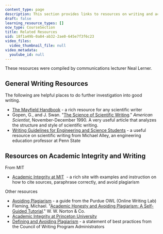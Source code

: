 ```yaml
---
content_type: page
description: This section provides links to resources on writing and academic integrity.
draft: false
learning_resource_types: []
ocw_type: CourseSection
title: Related Resources
uid: 18f1a49b-0a84-ab32-2ae0-645e7f3f6c23
video_files:
  video_thumbnail_file: null
video_metadata:
  youtube_id: null
---
```

These resources were compiled by communications lecturer Neal Lerner.

## General Writing Resources

The following are helpful places to do further investigation into good writing.

- [The Mayfield Handbook](http://www.mhhe.com/mayfieldpub/tsw/home.htm) - a rich resource for any scientific writer
- Gopen, G., and J. Swan. "[The Science of Scientific Writing](http://www.americanscientist.org/issues/feature/the-science-of-scientific-writing/1)." *American Scientist*, November-December 1990. A very useful article that analyzes the structure and style of scientific writing.
- [Writing Guidelines for Engineering and Science Students](http://writing.engr.psu.edu/) - a useful resource on scientific writing from Michael Alley, an engineering education professor at Penn State

## Resources on Academic Integrity and Writing

From MIT

- [Academic Integrity at MIT](http://web.mit.edu/academicintegrity/)  - a rich site with examples and instruction on how to cite sources, paraphrase correctly, and avoid plagiarism

Other resources

- [Avoiding Plagiarism](http://owl.english.purdue.edu/owl/resource/589/01/) - a guide from the Purdue OWL (Online Writing Lab)
- Fleming, Michael. "[Academic Honesty and Avoiding Plagiarism: A Self-Guided Tutorial](http://www.wwnorton.com/college/english/write/writesite/plagiarism_tutorial/research_plagiarism_1.aspx)." W. W. Norton & Co.
- [Academic Integrity at Princeton University](http://www.princeton.edu/main/academics/policies/)
- [Defining and Avoiding Plagiarism](http://wpacouncil.org/node/9) - a statement of best practices from the Council of Writing Program Administrators
